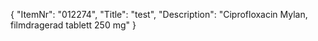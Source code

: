{
  "ItemNr": "012274",
  "Title": "test",
  "Description": "Ciprofloxacin Mylan, filmdragerad tablett 250 mg"
}